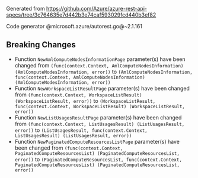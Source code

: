 Generated from https://github.com/Azure/azure-rest-api-specs/tree/3c764635e7d442b3e74caf593029fcd440b3ef82

Code generator @microsoft.azure/autorest.go@~2.1.161

## Breaking Changes

- Function `NewAmlComputeNodesInformationPage` parameter(s) have been changed from `(func(context.Context, AmlComputeNodesInformation) (AmlComputeNodesInformation, error))` to `(AmlComputeNodesInformation, func(context.Context, AmlComputeNodesInformation) (AmlComputeNodesInformation, error))`
- Function `NewWorkspaceListResultPage` parameter(s) have been changed from `(func(context.Context, WorkspaceListResult) (WorkspaceListResult, error))` to `(WorkspaceListResult, func(context.Context, WorkspaceListResult) (WorkspaceListResult, error))`
- Function `NewListUsagesResultPage` parameter(s) have been changed from `(func(context.Context, ListUsagesResult) (ListUsagesResult, error))` to `(ListUsagesResult, func(context.Context, ListUsagesResult) (ListUsagesResult, error))`
- Function `NewPaginatedComputeResourcesListPage` parameter(s) have been changed from `(func(context.Context, PaginatedComputeResourcesList) (PaginatedComputeResourcesList, error))` to `(PaginatedComputeResourcesList, func(context.Context, PaginatedComputeResourcesList) (PaginatedComputeResourcesList, error))`

